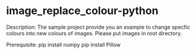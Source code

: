 # image_replace_colour-python
Description:
The sample project provide you an example to change specfic colours into new colours of images.
Please put images in root directory.

Prerequisite:
pip install numpy
pip install Pillow
